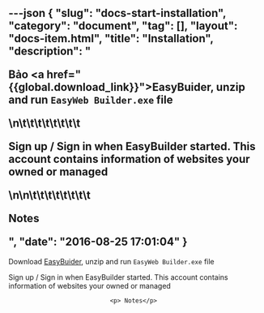 ---json
{
    "slug": "docs-start-installation",
    "category": "document",
    "tag": [],
    "layout": "docs-item.html",
    "title": "Installation",
    "description": "<p>Bảo <a href=\"{{global.download_link}}\">EasyBuider</a>, unzip and run <code>EasyWeb Builder.exe</code> file</p>\n\t\t\t\t\t\t\t\t<p>Sign up / Sign in when EasyBuilder started. This account contains information of websites your owned or managed  </p>\n\n\t\t\t\t\t\t\t\t<p> Notes</p>",
    "date": "2016-08-25 17:01:04"
}
---
<p>Download <a href="{{global.download_link}}">EasyBuider</a>, unzip and run <code>EasyWeb Builder.exe</code> file</p>
								<p>Sign up / Sign in when EasyBuilder started. This account contains information of websites your owned or managed  </p>

								<p> Notes</p>